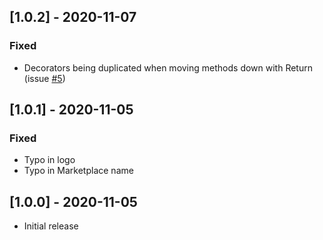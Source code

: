 ## [1.0.2] - 2020-11-07
### Fixed
- Decorators being duplicated when moving methods down with Return (issue [#5](https://github.com/alefragnani/vscode-separators/issues/5))

## [1.0.1] - 2020-11-05
### Fixed
- Typo in logo
- Typo in Marketplace name

## [1.0.0] - 2020-11-05
- Initial release
